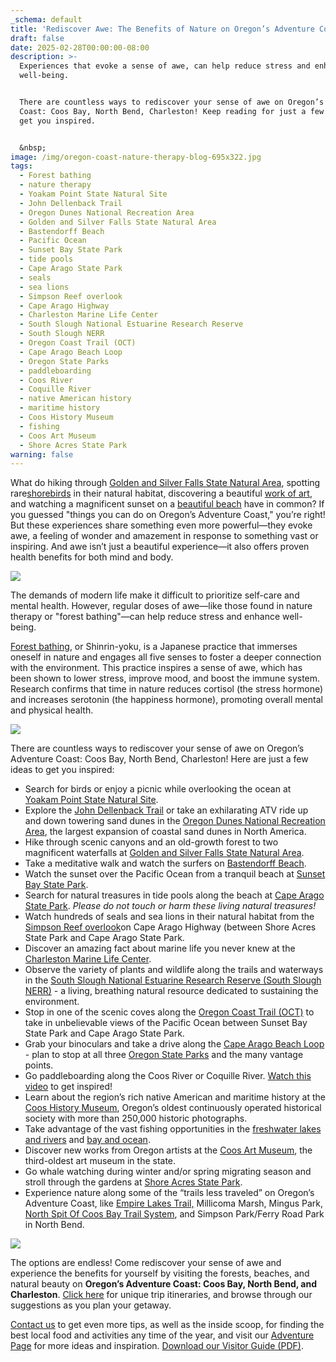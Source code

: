 ```yaml
---
_schema: default
title: 'Rediscover Awe: The Benefits of Nature on Oregon’s Adventure Coast'
draft: false
date: 2025-02-28T00:00:00-08:00
description: >-
  Experiences that evoke a sense of awe, can help reduce stress and enhance
  well-being.


  There are countless ways to rediscover your sense of awe on Oregon’s Adventure
  Coast: Coos Bay, North Bend, Charleston! Keep reading for just a few ideas to
  get you inspired.


  &nbsp;
image: /img/oregon-coast-nature-therapy-blog-695x322.jpg
tags:
  - Forest bathing
  - nature therapy
  - Yoakam Point State Natural Site
  - John Dellenback Trail
  - Oregon Dunes National Recreation Area
  - Golden and Silver Falls State Natural Area
  - Bastendorff Beach
  - Pacific Ocean
  - Sunset Bay State Park
  - tide pools
  - Cape Arago State Park
  - seals
  - sea lions
  - Simpson Reef overlook
  - Cape Arago Highway
  - Charleston Marine Life Center
  - South Slough National Estuarine Research Reserve
  - South Slough NERR
  - Oregon Coast Trail (OCT)
  - Cape Arago Beach Loop
  - Oregon State Parks
  - paddleboarding
  - Coos River
  - Coquille River
  - native American history
  - maritime history
  - Coos History Museum
  - fishing
  - Coos Art Museum
  - Shore Acres State Park
warning: false
---
```

What do hiking through [Golden and Silver Falls State Natural Area](https://www.oregonsadventurecoast.com/blog/2016-02-05-adventure-spotlight-golden-and-silver-falls/), spotting rare[shorebirds](https://www.oregonsadventurecoast.com/birding-and-wildlife/) in their natural habitat, discovering a beautiful [work of art](https://www.oregonsadventurecoast.com/art-history-culture/), and watching a magnificent sunset on a [beautiful beach](https://www.oregonsadventurecoast.com/undeveloped-beaches/) have in common? If you guessed "things you can do on Oregon’s Adventure Coast," you’re right! But these experiences share something even more powerful—they evoke awe, a feeling of wonder and amazement in response to something vast or inspiring. And awe isn’t just a beautiful experience—it also offers proven health benefits for both mind and body.

![](/img/oregon-coast-nature-therapy-blog-695x322-1.png)

The demands of modern life make it difficult to prioritize self-care and mental health. However, regular doses of awe—like those found in nature therapy or "forest bathing"—can help reduce stress and enhance well-being.

[Forest bathing](https://www.oregonsadventurecoast.com/forest-bathing/), or Shinrin-yoku, is a Japanese practice that immerses oneself in nature and engages all five senses to foster a deeper connection with the environment. This practice inspires a sense of awe, which has been shown to lower stress, improve mood, and boost the immune system. Research confirms that time in nature reduces cortisol (the stress hormone) and increases serotonin (the happiness hormone), promoting overall mental and physical health.

![](/img/oregon-coast-nature-therapy-blog-695x322-1.jpg)

There are countless ways to rediscover your sense of awe on Oregon’s Adventure Coast: Coos Bay, North Bend, Charleston! Here are just a few ideas to get you inspired:

* Search for birds or enjoy a picnic while overlooking the ocean at [Yoakam Point State Natural Site](https://www.alltrails.com/trail/us/oregon/yoakam-point-loop).
* Explore the [John Dellenback Trail](https://www.alltrails.com/trail/us/oregon/john-dellenback-trail) or take an exhilarating ATV ride up and down towering sand dunes in the [Oregon Dunes National Recreation Area](https://www.oregonsadventurecoast.com/tripideas/oregon-dunes-national-recreation-area/), the largest expansion of coastal sand dunes in North America.
* Hike through scenic canyons and an old-growth forest to two magnificent waterfalls at [Golden and Silver Falls State Natural Area](https://www.oregonsadventurecoast.com/blog/2016-02-05-adventure-spotlight-golden-and-silver-falls/).
* Take a meditative walk and watch the surfers on [Bastendorff Beach](https://www.oregonsadventurecoast.com/undeveloped-beaches/).
* Watch the sunset over the Pacific Ocean from a tranquil beach at [Sunset Bay State Park](https://stateparks.oregon.gov/index.cfm?do=park.profile&amp;parkId=70).
* Search for natural treasures in tide pools along the beach at [Cape Arago State Park](https://stateparks.oregon.gov/index.cfm?do=park.profile&amp;parkId=66). *Please do not touch or harm these living natural treasures!*
* Watch hundreds of seals and sea lions in their natural habitat from the [Simpson Reef overlook](https://shoreacres.net/about-us/simpson-reef-and-shell-island/)on Cape Arago Highway (between Shore Acres State Park and Cape Arago State Park.
* Discover an amazing fact about marine life you never knew at the [Charleston Marine Life Center](https://cmlc.uoregon.edu/).
* Observe the variety of plants and wildlife along the trails and waterways in the [South Slough National Estuarine Research Reserve (South Slough NERR)](https://www.oregon.gov/dsl/SS/Pages/About.aspx) - a living, breathing natural resource dedicated to sustaining the environment.
* Stop in one of the scenic coves along the [Oregon Coast Trail (OCT)](https://shoreacres.net/wp-content/uploads/2016/06/Trail-Map-Card-2016-web.pdf) to take in unbelievable views of the Pacific Ocean between Sunset Bay State Park and Cape Arago State Park.
* Grab your binoculars and take a drive along the [Cape Arago Beach Loop](https://www.oregonsadventurecoast.com/tripideas/explore-the-cape-arago-beach-loop/) - plan to stop at all three [Oregon State Parks](https://www.oregonsadventurecoast.com/state-parks-and-national-lands/) and the many vantage points.
* Go paddleboarding along the Coos River or Coquille River. [Watch this video](https://www.youtube.com/watch?v=7kidwJG10vA) to get inspired!
* Learn about the region’s rich native American and maritime history at the [Coos History Museum](https://www.oregonsadventurecoast.com/blog/oregon-s-adventure-coast-spotlight-coos-history-museum/), Oregon’s oldest continuously operated historical society with more than 250,000 historic photographs.
* Take advantage of the vast fishing opportunities in the [freshwater lakes and rivers](https://www.oregonsadventurecoast.com/tripideas/fresh-water-fishing-options-by-body-of-water) and [bay and ocean](https://www.oregonsadventurecoast.com/tripideas/saltwater-fishing-ocean-bay).
* Discover new works from Oregon artists at the [Coos Art Museum](http://www.coosart.org/), the third-oldest art museum in the state.
* Go whale watching during winter and/or spring migrating season and stroll through the gardens at [Shore Acres State Park](https://www.oregonsadventurecoast.com/state-parks-and-national-lands/).
* Experience nature along some of the “trails less traveled” on Oregon’s Adventure Coast, like [Empire Lakes Trail,](http://coosbay.org/uploads/PDF/Operations/Parks/John_Topits_Park/JOHN_TOPITS_PARK_TRAIL_MAP.pdf) Millicoma Marsh, Mingus Park, [North Spit Of Coos Bay Trail System](https://www.blm.gov/visit/north-spit), and Simpson Park/Ferry Road Park in North Bend.

![](/img/oregon-coast-nature-therapy-blog-695x322.png)

The options are endless! Come rediscover your sense of awe and experience the benefits for yourself by visiting the forests, beaches, and natural beauty on **Oregon’s Adventure Coast: Coos Bay, North Bend, and Charleston**. [Click here](https://www.oregonsadventurecoast.com/trip-ideas/) for unique trip itineraries, and browse through our suggestions as you plan your getaway.

[Contact us](https://oregonsadventurecoast.com/contact/) to get even more tips, as well as the inside scoop, for finding the best local food and activities any time of the year, and visit our [Adventure Page](https://www.oregonsadventurecoast.com/adventures/) for more ideas and inspiration. [Download our Visitor Guide (PDF)](https://www.oregonsadventurecoast.com/img/Oregon-Coast-Visitor-Guide.pdf).

&nbsp;